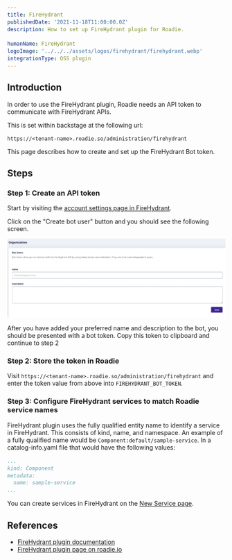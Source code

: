 ```yaml
---
title: FireHydrant
publishedDate: '2021-11-18T11:00:00.0Z'
description: How to set up FireHydrant plugin for Roadie.

humanName: FireHydrant
logoImage: '../../../assets/logos/firehydrant/firehydrant.webp'
integrationType: OSS plugin
---
```


## Introduction

In order to use the FireHydrant plugin, Roadie needs an API token to communicate with FireHydrant APIs.


This is set within backstage at the following url:

```text
https://<tenant-name>.roadie.so/administration/firehydrant
```

This page describes how to create and set up the FireHydrant Bot token.

## Steps

### Step 1: Create an API token

Start by visiting the [account settings page in FireHydrant]( https://app.firehydrant.io/organizations/bots).

Click on the "Create bot user" button and you should see the following screen.

   ![Bot Tokens screen in FireHydrant with no information added](./firehydrant_token.webp)

After you have added your preferred name and description to the bot, you should be presented with a bot token. Copy this token to clipboard and continue to step 2

### Step 2: Store the token in Roadie

Visit `https://<tenant-name>.roadie.so/administration/firehydrant` and enter the token value from above into `FIREHYDRANT_BOT_TOKEN`.

### Step 3: Configure FireHydrant services to match Roadie service names

FireHydrant plugin uses the fully qualified entity name to identify a service in FireHydrant. This consists of kind, name, and namespace. An example of a fully qualified name would be `Component:default/sample-service`. In a catalog-info.yaml file that would have the following values:
```yaml
...
kind: Component
metadata:
  name: sample-service
...
```

You can create services in FireHydrant on the [New Service page](https://app.firehydrant.io/services/new).

## References

- [FireHydrant plugin documentation](https://github.com/backstage/community-plugins/tree/main/workspaces/firehydrant/plugins/firehydrant/README.md)
- [FireHydrant plugin page on roadie.io](https://roadie.io/backstage/plugins/firehydrant/)

